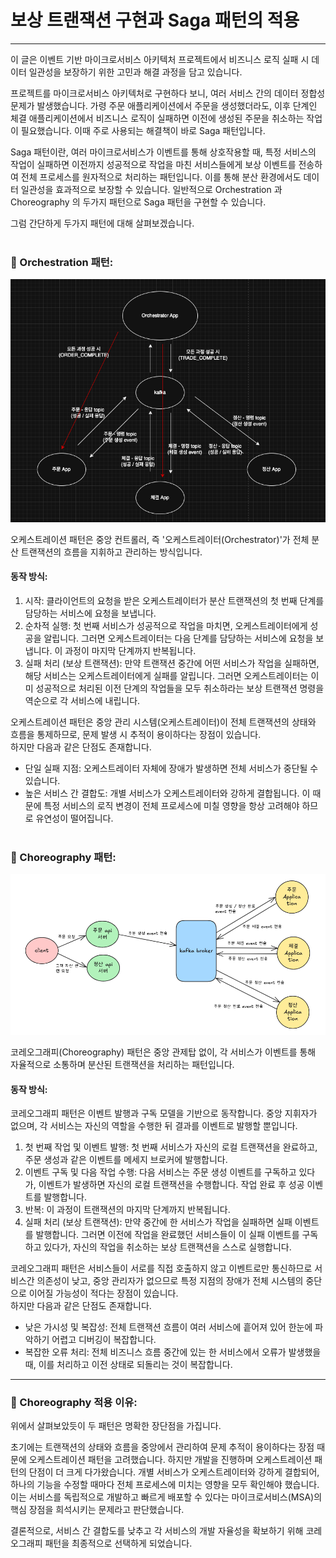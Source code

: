 # 보상 트랜잭션 구현과 Saga 패턴의 적용

---
이 글은 이벤트 기반 마이크로서비스 아키텍처 프로젝트에서 비즈니스 로직 실패 시 데이터 일관성을 보장하기 위한 고민과
해결 과정을 담고 있습니다.
<br>

프로젝트를 마이크로서비스 아키텍처로 구현하다 보니, 여러 서비스 간의 데이터 정합성 문제가 발생했습니다. 가령 주문 
애플리케이션에서 주문을 생성했더라도, 이후 단계인 체결 애플리케이션에서 비즈니스 로직이 실패하면 이전에 생성된 주문을 
취소하는 작업이 필요했습니다. 이때 주로 사용되는 해결책이 바로 Saga 패턴입니다.
<br>

Saga 패턴이란, 여러 마이크로서비스가 이벤트를 통해 상호작용할 때, 특정 서비스의 작업이 실패하면 이전까지 성공적으로
작업을 마친 서비스들에게 보상 이벤트를 전송하여 전체 프로세스를 원자적으로 처리하는 패턴입니다. 이를 통해 분산 환경에서도
데이터 일관성을 효과적으로 보장할 수 있습니다. 일반적으로 Orchestration 과 Choreography 의 두가지 패턴으로 
Saga 패턴을 구현할 수 있습니다. <br>

그럼 간단하게 두가지 패턴에 대해 살펴보겠습니다.
<br></br>

### 📌 Orchestration 패턴:
![오케스트레이션](images/orchestration.png)
<br>

오케스트레이션 패턴은 중앙 컨트롤러, 즉 '오케스트레이터(Orchestrator)'가 전체 분산 트랜잭션의 흐름을 지휘하고 관리하는 방식입니다.
#### 동작 방식:
1. 시작: 클라이언트의 요청을 받은 오케스트레이터가 분산 트랜잭션의 첫 번째 단계를 담당하는 서비스에 요청을 보냅니다.
2. 순차적 실행: 첫 번째 서비스가 성공적으로 작업을 마치면, 오케스트레이터에게 성공을 알립니다. 그러면 오케스트레이터는 다음 단계를 
담당하는 서비스에 요청을 보냅니다. 이 과정이 마지막 단계까지 반복됩니다.
3. 실패 처리 (보상 트랜잭션): 만약 트랜잭션 중간에 어떤 서비스가 작업을 실패하면, 해당 서비스는 오케스트레이터에게 실패를 알립니다. 
그러면 오케스트레이터는 이미 성공적으로 처리된 이전 단계의 작업들을 모두 취소하라는 보상 트랜잭션 명령을 역순으로 각 서비스에 내립니다.

오케스트레이션 패턴은 중앙 관리 시스템(오케스트레이터)이 전체 트랜잭션의 상태와 흐름을 통제하므로, 문제 발생 시 추적이 용이하다는 장점이 있습니다.
<br>
하지만 다음과 같은 단점도 존재합니다.
- 단일 실패 지점: 오케스트레이터 자체에 장애가 발생하면 전체 서비스가 중단될 수 있습니다.
- 높은 서비스 간 결합도: 개별 서비스가 오케스트레이터와 강하게 결합됩니다. 이 때문에 특정 서비스의 로직 변경이 전체 프로세스에 미칠 영향을 
항상 고려해야 하므로 유연성이 떨어집니다.
<br></br>

### 📌 Choreography 패턴:
![코레오그래피](images/choreography.png)
<br>

코레오그래피(Choreography) 패턴은 중앙 관제탑 없이, 각 서비스가 이벤트를 통해 자율적으로 소통하며 분산된 트랜잭션을 처리하는 패턴입니다.
#### 동작 방식:
코레오그래피 패턴은 이벤트 발행과 구독 모델을 기반으로 동작합니다. 중앙 지휘자가 없으며, 각 서비스는 자신의 역할을 수행한 뒤 결과를 이벤트로 
발행할 뿐입니다.
1. 첫 번째 작업 및 이벤트 발행: 첫 번째 서비스가 자신의 로컬 트랜잭션을 완료하고, 주문 생성과 같은 이벤트를 메세지 브로커에 발행합니다.
2. 이벤트 구독 및 다음 작업 수행: 다음 서비스는 주문 생성 이벤트를 구독하고 있다가, 이벤트가 발생하면 자신의 로컬 트랜잭션을 수행합니다.
작업 완료 후 성공 이벤트를 발행합니다.
3. 반복: 이 과정이 트랜잭션의 마지막 단계까지 반복됩니다.
4. 실패 처리 (보상 트랜잭션): 만약 중간에 한 서비스가 작업을 실패하면 실패 이벤트를 발행합니다. 그러면 이전에 작업을 완료했던 서비스들이 
이 실패 이벤트를 구독하고 있다가, 자신의 작업을 취소하는 보상 트랜잭션을 스스로 실행합니다.

코레오그래피 패턴은 서비스들이 서로를 직접 호출하지 않고 이벤트로만 통신하므로 서비스간 의존성이 낮고, 중앙 관리자가 없으므로 특정 지점의 
장애가 전체 시스템의 중단으로 이어질 가능성이 적다는 장점이 있습니다.
<br>
하지만 다음과 같은 단점도 존재합니다.
- 낮은 가시성 및 복잡성: 전체 트랜잭션 흐름이 여러 서비스에 흩어져 있어 한눈에 파악하기 어렵고 디버깅이 복잡합니다.
- 복잡한 오류 처리: 전체 비즈니스 흐름 중간에 있는 한 서비스에서 오류가 발생했을 때, 이를 처리하고 이전 상태로 되돌리는 것이 복잡합니다.

--- 

### 📌 Choreography 적용 이유:
위에서 살펴보았듯이 두 패턴은 명확한 장단점을 가집니다. <br>

초기에는 트랜잭션의 상태와 흐름을 중앙에서 관리하여 문제 추적이 용이하다는 장점 때문에 오케스트레이션 패턴을 고려했습니다.
하지만 개발을 진행하며 오케스트레이션 패턴의 단점이 더 크게 다가왔습니다. 개별 서비스가 오케스트레이터와 강하게 결합되어,
하나의 기능을 수정할 때마다 전체 프로세스에 미치는 영향을 모두 확인해야 했습니다. 이는 서비스를 독립적으로 개발하고 빠르게
배포할 수 있다는 마이크로서비스(MSA)의 핵심 장점을 희석시키는 문제라고 판단했습니다. <br>

결론적으로, 서비스 간 결합도를 낮추고 각 서비스의 개발 자율성을 확보하기 위해 코레오그래피 패턴을 최종적으로 선택하게 되었습니다.











